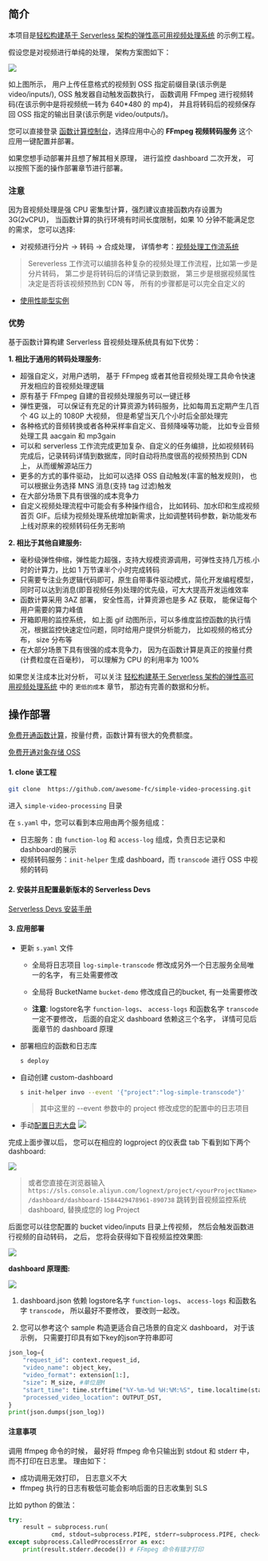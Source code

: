 ## 简介

本项目是[轻松构建基于 Serverless 架构的弹性高可用视频处理系统](https://yq.aliyun.com/articles/727684) 的示例工程。

假设您是对视频进行单纯的处理， 架构方案图如下：

![](https://img.alicdn.com/tfs/TB1sPfQzhD1gK0jSZFKXXcJrVXa-612-185.png)

如上图所示， 用户上传任意格式的视频到 OSS 指定前缀目录(该示例是 video/inputs/), OSS 触发器自动触发函数执行， 函数调用 FFmpeg 进行视频转码(在该示例中是将视频统一转为 640*480 的 mp4)， 并且将转码后的视频保存回 OSS 指定的输出目录(该示例是 video/outputs/)。

您可以直接登录 [函数计算控制台](https://statistics.functioncompute.com/?title=ServerlessVideo&theme=ServerlessVideo&author=rsong&src=article&url=http://fc.console.aliyun.com)，选择应用中心的 **FFmpeg 视频转码服务** 这个应用一键配置并部署。

如果您想手动部署并且想了解其相关原理， 进行监控 dashboard 二次开发， 可以按照下面的操作部署章节进行部署。

### 注意

因为音视频处理是强 CPU 密集型计算，强烈建议直接函数内存设置为 3G(2vCPU)， 当函数计算的执行环境有时间长度限制，如果 10 分钟不能满足您的需求， 您可以选择:

- 对视频进行分片 -> 转码 -> 合成处理， 详情参考：[视频处理工作流系统](https://github.com/awesome-fc/fc-fnf-video-processing/tree/master/video-processing)
  
> Sereverless 工作流可以编排各种复杂的视频处理工作流程，比如第一步是分片转码， 第二步是将转码后的详情记录到数据， 第三步是根据视频属性决定是否将该视频预热到 CDN 等， 所有的步骤都是可以完全自定义的

- [使用性能型实例](https://help.aliyun.com/document_detail/179379.html)

### 优势
基于函数计算构建 Serverless 音视频处理系统具有如下优势：

**1. 相比于通用的转码处理服务:**

- 超强自定义，对用户透明， 基于 FFmpeg 或者其他音视频处理工具命令快速开发相应的音视频处理逻辑
- 原有基于 FFmpeg 自建的音视频处理服务可以一键迁移
- 弹性更强， 可以保证有充足的计算资源为转码服务，比如每周五定期产生几百个 4G 以上的 1080P 大视频， 但是希望当天几个小时后全部处理完
- 各种格式的音频转换或者各种采样率自定义、音频降噪等功能， 比如专业音频处理工具 aacgain 和 mp3gain
- 可以和 serverless 工作流完成更加复杂、自定义的任务编排，比如视频转码完成后，记录转码详情到数据库，同时自动将热度很高的视频预热到 CDN 上， 从而缓解源站压力
- 更多的方式的事件驱动， 比如可以选择 OSS 自动触发(丰富的触发规则)， 也可以根据业务选择 MNS 消息(支持 tag 过滤)触发
- 在大部分场景下具有很强的成本竞争力
- 自定义视频处理流程中可能会有多种操作组合， 比如转码、加水印和生成视频首页 GIF。后续为视频处理系统增加新需求，比如调整转码参数，新功能发布上线对原来的视频转码任务无影响

**2. 相比于其他自建服务:**

- 毫秒级弹性伸缩，弹性能力超强，支持大规模资源调用，可弹性支持几万核.小时的计算力，比如 1 万节课半个小时完成转码
- 只需要专注业务逻辑代码即可，原生自带事件驱动模式，简化开发编程模型，同时可以达到消息(即音视频任务)处理的优先级，可大大提高开发运维效率
- 函数计算采用 3AZ 部署， 安全性高，计算资源也是多 AZ 获取， 能保证每个用户需要的算力峰值
- 开箱即用的监控系统， 如上面 gif 动图所示，可以多维度监控函数的执行情况，根据监控快速定位问题，同时给用户提供分析能力， 比如视频的格式分布， size 分布等
- 在大部分场景下具有很强的成本竞争力， 因为在函数计算是真正的按量付费(计费粒度在百毫秒)， 可以理解为 CPU 的利用率为 100%

如果您关注成本比对分析， 可以关注 [轻松构建基于 Serverless 架构的弹性高可用视频处理系统](https://yq.aliyun.com/articles/727684) 中的 `更低的成本` 章节， 那边有完善的数据和分析。

## 操作部署

[免费开通函数计算](https://statistics.functioncompute.com/?title=ServerlessVideo&theme=ServerlessVideo&author=rsong&src=article&url=http://fc.console.aliyun.com)，按量付费，函数计算有很大的免费额度。

[免费开通对象存储 OSS](oss.console.aliyun.com/)

#### 1. clone 该工程

```bash
git clone  https://github.com/awesome-fc/simple-video-processing.git
```

进入 `simple-video-processing` 目录

在 `s.yaml` 中，您可以看到本应用由两个服务组成：
- 日志服务：由 `function-log` 和 `access-log` 组成，负责日志记录和dashboard的展示
- 视频转码服务：`init-helper` 生成 dashboard，而 `transcode` 进行 OSS 中视频的转码

#### 2. 安装并且配置最新版本的 Serverless Devs

[Serverless Devs 安装手册](https://www.serverless-devs.com/docs/install)

#### 3. 应用部署

- 更新 `s.yaml` 文件

    - 全局将日志项目 `log-simple-transcode` 修改成另外一个日志服务全局唯一的名字， 有三处需要修改

    - 全局将 BucketName `bucket-demo` 修改成自己的bucket,  有一处需要修改

    - **注意**: logstore名字 `function-logs`、 `access-logs` 和函数名字 `transcode` 一定不要修改， 后面的自定义 dashboard 依赖这三个名字， 详情可见后面章节的 dashboard 原理

- 部署相应的函数和日志库

    ```bash
    s deploy
    ```
    
- 自动创建 custom-dashboard
  
    ```bash
    s init-helper invo --event '{"project":"log-simple-transcode"}'
    ```
    
    > 其中这里的 --event 参数中的 project 修改成您的配置中的日志项目
    
- 手动[配置日志大盘](https://help.aliyun.com/document_detail/92647.html)
    ![](https://img.alicdn.com/tfs/TB1RhQLy5_1gK0jSZFqXXcpaXXa-1510-848.png)

完成上面步骤以后， 您可以在相应的 logproject 的仪表盘 tab 下看到如下两个 dashboard:

![](https://img.alicdn.com/tfs/TB1XYIOy7T2gK0jSZFkXXcIQFXa-1516-766.png)

> 或者您直接在浏览器输入 `https://sls.console.aliyun.com/lognext/project/<yourProjectName>/dashboard/dashboard-1584429478961-890738` 跳转到音视频监控系统 dashboard,  <yourProjectName> 替换成您的 log Project

后面您可以往您配置的 bucket video/inputs 目录上传视频， 然后会触发函数进行视频的自动转码， 之后， 您将会获得如下音视频监控效果图:

<img src="transcode-monitor.gif?raw=true">

**dashboard 原理图:**

![](https://img.alicdn.com/tfs/TB1Jo4.zoY1gK0jSZFCXXcwqXXa-1744-904.png)

1. dashboard.json 依赖 logstore名字 `function-logs`、 `access-logs` 和函数名字 `transcode`， 所以最好不要修改， 要改则一起改。

2. 您可以参考这个 sample 构造更适合自己场景的自定义 dashboard， 对于该示例， 只需要打印具有如下key的json字符串即可

```python
json_log={
    "request_id": context.request_id,
    "video_name": object_key,
    "video_format": extension[1:],
    "size": M_size, #单位是M
    "start_time": time.strftime("%Y-%m-%d %H:%M:%S", time.localtime(start_time_stamp+8*3600)), #北京时间
    "processed_video_location": OUTPUT_DST,
}
print(json.dumps(json_log))
```
#### 注意事项

调用 ffmpeg 命令的时候， 最好将 ffmpeg 命令只输出到 stdout 和 stderr 中，而不打印在日志里。 理由如下：

- 成功调用无效打印， 日志意义不大
- ffmpeg 执行的日志有极低可能会影响后面的日志收集到 SLS

比如 python 的做法：

```python
try:
    result = subprocess.run(
            cmd, stdout=subprocess.PIPE, stderr=subprocess.PIPE, check=True)
except subprocess.CalledProcessError as exc:
    print(result.stderr.decode()) # FFmpeg 命令有错才打印
```